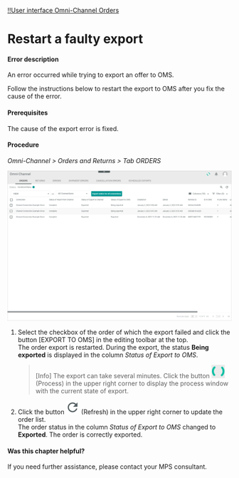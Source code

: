 [!!User interface Omni-Channel Orders](../../Channels/UserInterface/05a_Orders.md)

# Restart a faulty export

#### Error description

An error occurred while trying to export an offer to OMS.

Follow the instructions below to restart the export to OMS after you fix the cause of the error.

#### Prerequisites

The cause of the export error is fixed.

#### Procedure

*Omni-Channel > Orders and Returns > Tab ORDERS*

![Orders](../../Assets/Screenshots/Channels/OrdersReturns/Orders/Orders.png "[Orders]")

1. Select the checkbox of the order of which the export failed and click the button [EXPORT TO OMS] in the editing toolbar at the top.     
The order export is restarted. During the export, the status **Being exported** is displayed in the column *Status of Export to OMS*.

    > [Info] The export can take several minutes. Click the button ![Process](../../Assets/Icons/Process.png "[Process]") (Process) in the upper right corner to display the process window with the current state of export.

2. Click the button ![Refresh](../../Assets/Icons/Refresh01.png "[Refresh]") (Refresh) in the upper right corner to update the order list.   
The order status in the column *Status of Export to OMS* changed to **Exported**. The order is correctly exported.


#### Was this chapter helpful?

If you need further assistance, please contact your MPS consultant.

